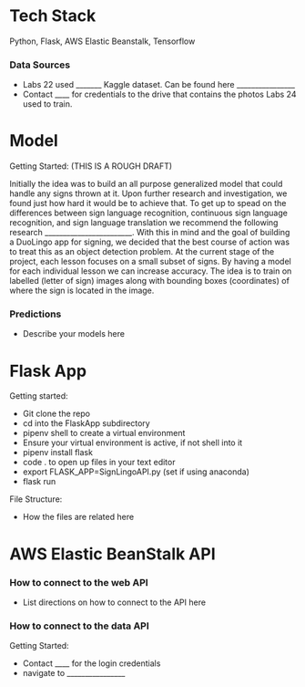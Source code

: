 # Tech Stack

Python, Flask, AWS Elastic Beanstalk, Tensorflow

### Data Sources

- Labs 22 used _______ Kaggle dataset. Can be found here ________________
- Contact ____ for credentials to the drive that contains the photos Labs 24 used to train.

# Model

Getting Started:
(THIS IS A ROUGH DRAFT)

Initially the idea was to build an all purpose generalized model that could handle any signs thrown at it. Upon further research and investigation, we found just how hard it would be to achieve that. To get up to spead on the differences between sign language recognition, continuous sign language recognition, and sign language translation we recommend the following research ________________________. With this in mind and the goal of building a DuoLingo app for signing, we decided that the best course of action was to treat this as an object detection problem. At the current stage of the project, each lesson focuses on a small subset of signs. By having a model for each individual lesson we can increase accuracy. The idea is to train on labelled (letter of sign) images along with bounding boxes (coordinates) of where the sign is located in the image.

### Predictions

- Describe your models here

# Flask App

Getting started:

- Git clone the repo
- cd into the FlaskApp subdirectory
- pipenv shell to create a virtual environment
- Ensure your virtual environment is active, if not shell into it
- pipenv install flask
- code . to open up files in your text editor
- export FLASK_APP=SignLingoAPI.py (set if using anaconda)
- flask run

File Structure:

- How the files are related here

# AWS Elastic BeanStalk API

### How to connect to the web API

- List directions on how to connect to the API here

### How to connect to the data API

Getting Started:

- Contact ____ for the login credentials
- navigate to ________________
